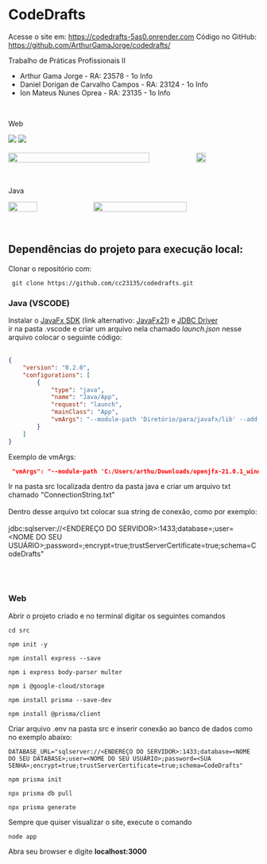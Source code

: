 <h1>CodeDrafts</h1>
Acesse o site em: <a href="https://codedrafts-5as0.onrender.com/"  target="_blank" >https://codedrafts-5as0.onrender.com</a>
Código no GitHub: <a href="https://github.com/ArthurGamaJorge/codedrafts/"  target="_blank" >https://github.com/ArthurGamaJorge/codedrafts/</a>

Trabalho de Práticas Profissionais II

* Arthur Gama Jorge                    - RA: 23578  - 1o Info
* Daniel Dorigan de Carvalho Campos    - RA: 23124  - 1o Info
* Ion Mateus Nunes Oprea               - RA: 23135  - 1o Info
<br>
<p>Web</p>
<img src= "https://github.com/ArthurGamaJorge/codedrafts/assets/129080603/1b5e321a-80d0-40e2-bfc2-b371173a1132">
<img src = "https://github.com/ArthurGamaJorge/codedrafts/assets/129080603/81007d6d-6812-4fbc-aa45-8876cb2f0240"> <br><br>

<div style="display: flex">
<img src= "https://github.com/ArthurGamaJorge/codedrafts/assets/129080603/b535147c-4192-4076-bcbe-8eb6b0a7ca3c" width=75%>
<img src = "https://github.com/ArthurGamaJorge/codedrafts/assets/129080603/bb91c9af-f3a5-4d81-85be-d36c027b5d09" width=20%>
</div> <br><br>

<p>Java</p>
<div style="display: flex">
<img src = "https://github.com/ArthurGamaJorge/codedrafts/assets/129080603/6adf92ff-35a9-46bd-b4ee-79b1a9d8cf61" width=34%>
<img src = "https://github.com/ArthurGamaJorge/codedrafts/assets/129080603/eb814623-89fd-42ba-bde7-910d35c19726" width=61%>
</div> <br><br>

<h2>Dependências do projeto para execução local:</h2>

Clonar o repositório com:

```console
 git clone https://github.com/cc23135/codedrafts.git
```

<h3>Java (VSCODE)</h3>
Instalar o <a href="https://openjfx.io/"> JavaFx SDK</a> (link alternativo: <a href="https://jdk.java.net/javafx21/"> JavaFx21</a>) e <a href="https://www.oracle.com/br/database/technologies/appdev/jdbc-downloads.html"> JDBC Driver </a> <br>
ir na pasta .vscode e criar um arquivo nela chamado <i>launch.json</i>
nesse arquivo colocar o seguinte código: <br><br>

```json
{
    "version": "0.2.0",
    "configurations": [
        {
            "type": "java",
            "name": "Java/App",
            "request": "launch",
            "mainClass": "App",
            "vmArgs": "--module-path 'Diretório/para/javafx/lib' --add-modules javafx.controls,javafx.fxml"
        }
    ]
}
```

Exemplo de vmArgs:
```json
 "vmArgs": "--module-path 'C:/Users/arthu/Downloads/openjfx-21.0.1_windows-x64_bin-sdk/javafx-sdk-21.0.1/lib' --add-modules javafx.controls,javafx.fxml"
```
Ir na pasta src localizada dentro da pasta java e criar um arquivo txt chamado "ConnectionString.txt" <br><br>
Dentro desse arquivo txt colocar sua string de conexão, como por exemplo: <br><br>
jdbc:sqlserver://<ENDEREÇO DO SERVIDOR>:1433;database=<NOME DO SEU DATABASE>;user=<NOME DO SEU USUÁRIO>;password=<SUA SENHA>;encrypt=true;trustServerCertificate=true;schema=CodeDrafts"

<br><br>
<h3>Web</h3>
Abrir o projeto criado e no terminal digitar os seguintes comandos

```console
cd src
```

```console
npm init -y
```

```console
npm install express --save
```

```console
npm i express body-parser multer
```

```console
npm i @google-cloud/storage
```

```console
npm install prisma --save-dev
```

```console
npm install @prisma/client
```

Criar arquivo .env na pasta src e inserir conexão ao banco de dados como no exemplo abaixo:
```console
DATABASE_URL="sqlserver://<ENDEREÇO DO SERVIDOR>:1433;database=<NOME DO SEU DATABASE>;user=<NOME DO SEU USUÁRIO>;password=<SUA SENHA>;encrypt=true;trustServerCertificate=true;schema=CodeDrafts"
```

```console
npm prisma init
```

```console
npx prisma db pull
```

```console
npx prisma generate
```

Sempre que quiser visualizar o site, execute o comando
```console
node app
```
Abra seu browser e digite <b> localhost:3000 </b> 

